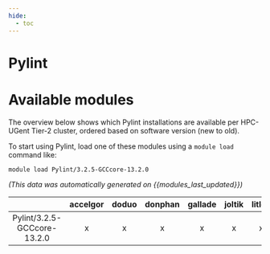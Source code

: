 ```yaml
---
hide:
  - toc
---
```


Pylint
======

# Available modules


The overview below shows which Pylint installations are available per HPC-UGent Tier-2 cluster, ordered based on software version (new to old).

To start using Pylint, load one of these modules using a `module load` command like:

```shell
module load Pylint/3.2.5-GCCcore-13.2.0
```

*(This data was automatically generated on {{modules_last_updated}})*  

| |accelgor|doduo|donphan|gallade|joltik|litleo|shinx|
| :---: | :---: | :---: | :---: | :---: | :---: | :---: | :---: |
|Pylint/3.2.5-GCCcore-13.2.0|x|x|x|x|x|x|x|
